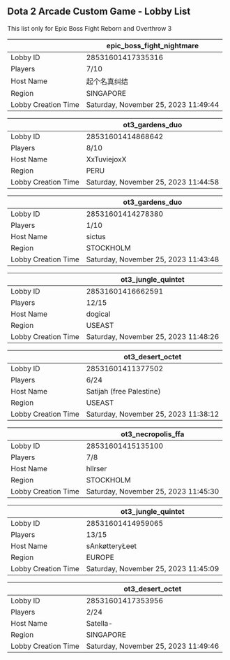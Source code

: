## Dota 2 Arcade Custom Game - Lobby List

This list only for Epic Boss Fight Reborn and Overthrow 3

|  | epic_boss_fight_nightmare |
| ------ | ------ |
| Lobby ID | 28531601417335316 |
| Players | 7/10 |
| Host Name | 起个名真纠结 |
| Region | SINGAPORE |
| Lobby Creation Time | Saturday, November 25, 2023 11:49:44 |


|  | ot3_gardens_duo |
| ------ | ------ |
| Lobby ID | 28531601414868642 |
| Players | 8/10 |
| Host Name | XxTuviejoxX |
| Region | PERU |
| Lobby Creation Time | Saturday, November 25, 2023 11:44:58 |


|  | ot3_gardens_duo |
| ------ | ------ |
| Lobby ID | 28531601414278380 |
| Players | 1/10 |
| Host Name | sictus |
| Region | STOCKHOLM |
| Lobby Creation Time | Saturday, November 25, 2023 11:43:48 |


|  | ot3_jungle_quintet |
| ------ | ------ |
| Lobby ID | 28531601416662591 |
| Players | 12/15 |
| Host Name | dogical |
| Region | USEAST |
| Lobby Creation Time | Saturday, November 25, 2023 11:48:26 |


|  | ot3_desert_octet |
| ------ | ------ |
| Lobby ID | 28531601411377502 |
| Players | 6/24 |
| Host Name | Satijah (free Palestine) |
| Region | USEAST |
| Lobby Creation Time | Saturday, November 25, 2023 11:38:12 |


|  | ot3_necropolis_ffa |
| ------ | ------ |
| Lobby ID | 28531601415135100 |
| Players | 7/8 |
| Host Name | hllrser |
| Region | STOCKHOLM |
| Lobby Creation Time | Saturday, November 25, 2023 11:45:30 |


|  | ot3_jungle_quintet |
| ------ | ------ |
| Lobby ID | 28531601414959065 |
| Players | 13/15 |
| Host Name | sAnkøtteryŁeet |
| Region | EUROPE |
| Lobby Creation Time | Saturday, November 25, 2023 11:45:09 |


|  | ot3_desert_octet |
| ------ | ------ |
| Lobby ID | 28531601417353956 |
| Players | 2/24 |
| Host Name | Satella- |
| Region | SINGAPORE |
| Lobby Creation Time | Saturday, November 25, 2023 11:49:46 |


